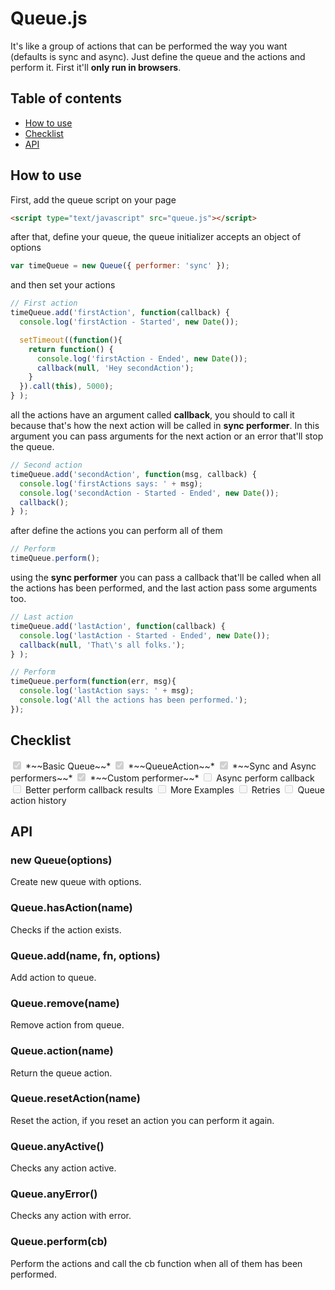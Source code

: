 # Queue.js

It's like a group of actions that can be performed the way you want (defaults is sync and async). Just define the queue and the actions and perform it. First it'll **only run in browsers**.

## Table of contents

* [How to use](#how-to-use)
* [Checklist](#checklist)
* [API](#api)

## How to use

First, add the queue script on your page

```html
<script type="text/javascript" src="queue.js"></script>
```

after that, define your queue, the queue initializer accepts an object of options

```javascript
var timeQueue = new Queue({ performer: 'sync' });
```

and then set your actions

```javascript
// First action
timeQueue.add('firstAction', function(callback) {
  console.log('firstAction - Started', new Date());

  setTimeout((function(){
    return function() {
      console.log('firstAction - Ended', new Date());
      callback(null, 'Hey secondAction');
    }
  }).call(this), 5000);
} );
```

all the actions have an argument called **callback**, you should to call it because that's how the next action will be called in **sync performer**. In this argument you can pass arguments for the next action or an error that'll stop the queue.

```javascript
// Second action
timeQueue.add('secondAction', function(msg, callback) {
  console.log('firstActions says: ' + msg);
  console.log('secondAction - Started - Ended', new Date());
  callback();
} );
```

after define the actions you can perform all of them

```javascript
// Perform
timeQueue.perform();
```

using the **sync performer** you can pass a callback that'll be called when all the actions has been performed, and the last action pass some arguments too.

```javascript
// Last action
timeQueue.add('lastAction', function(callback) {
  console.log('lastAction - Started - Ended', new Date());
  callback(null, 'That\'s all folks.');
} );

// Perform
timeQueue.perform(function(err, msg){
  console.log('lastAction says: ' + msg);
  console.log('All the actions has been performed.');
});
```

## Checklist

<input type="checkbox" disabled="disabled" checked="checked" />
*~~Basic Queue~~*

<input type="checkbox" disabled="disabled" checked="checked" />
*~~QueueAction~~*

<input type="checkbox" disabled="disabled" checked="checked" />
*~~Sync and Async performers~~*

<input type="checkbox" disabled="disabled" checked="checked" />
*~~Custom performer~~*

<input type="checkbox" disabled="disabled" />
Async perform callback

<input type="checkbox" disabled="disabled" />
Better perform callback results

<input type="checkbox" disabled="disabled" />
More Examples

<input type="checkbox" disabled="disabled" />
Retries

<input type="checkbox" disabled="disabled" />
Queue action history

## API

### new Queue(options)

Create new queue with options.

### Queue.hasAction(name)

Checks if the action exists.

### Queue.add(name, fn, options)

Add action to queue.

### Queue.remove(name)

Remove action from queue.

### Queue.action(name)

Return the queue action.

### Queue.resetAction(name)

Reset the action, if you reset an action you can perform it again.

### Queue.anyActive()

Checks any action active.

### Queue.anyError()

Checks any action with error.

### Queue.perform(cb)

Perform the actions and call the cb function when all of them has been performed.
